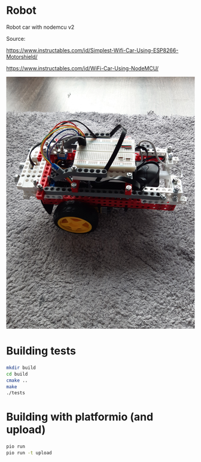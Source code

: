# Robot
Robot car with nodemcu v2

Source: 

https://www.instructables.com/id/Simplest-Wifi-Car-Using-ESP8266-Motorshield/

https://www.instructables.com/id/WiFi-Car-Using-NodeMCU/

![image info](./images/robot1.jpg)

# Building tests

```bash
mkdir build
cd build
cmake ..
make
./tests
```

# Building with platformio (and upload)

```bash
pio run
pio run -t upload
```

